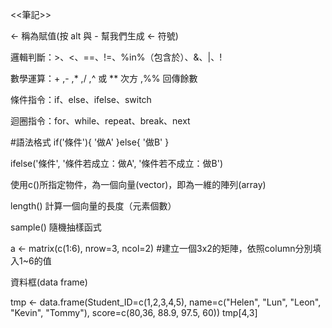 <<筆記>>

<- 稱為賦值(按 alt 與 - 幫我們生成 <- 符號)

邏輯判斷：>、<、==、!=、%in%（包含於）、&、|、!

數學運算：+ ,-	 ,*	,/  ,^ 或 **	次方 ,%%	回傳餘數

條件指令：if、else、ifelse、switch

迴圈指令：for、while、repeat、break、next

#語法格式
  if('條件'){
   '做A'
  }else{
 '做B'
  }
  
  ifelse('條件', '條件若成立：做A', '條件若不成立：做B')

使用c()所指定物件，為一個向量(vector)，即為一維的陣列(array)

length() 計算一個向量的長度（元素個數）

sample() 隨機抽樣函式

a <- matrix(c(1:6), nrow=3, ncol=2) #建立一個3x2的矩陣，依照column分別填入1~6的值

資料框(data frame)

tmp <- data.frame(Student_ID=c(1,2,3,4,5),
                  name=c("Helen", "Lun", "Leon", "Kevin", "Tommy"),
                  score=c(80,36, 88.9, 97.5, 60))
tmp[4,3]
